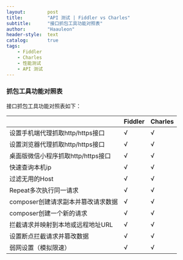 ```yaml
---
layout:        post
title:         "API 测试 | Fiddler vs Charles"
subtitle:      "接口抓包工具功能对照表"
author:        "Haauleon"
header-style:  text
catalog:       true
tags:
    - Fiddler
    - Charles
    - 性能测试
    - API 测试
---
```


### 抓包工具功能对照表  
接口抓包工具功能对照表如下：    

| |Fiddler|Charles|
|---|---|---|
| 设置手机端代理抓取http/https接口   |   √    |    √   |
| 设置浏览器代理抓取http/https接口   |   √    |    √   |
| 桌面版微信小程序抓取http/https接口 |   √    |    √   |
| 快速查询本机ip                   |   √    |    √   |
| 过滤无用的Host                   |   √    |    √   |
| Repeat多次执行同一请求            |   √    |    √   |
| composer创建请求副本并篡改请求数据  |   √    |    √   |
| composer创建一个新的请求          |   √    |    √   |
| 拦截请求并映射到本地或远程地址URL    |   √    |    √   |
| 设置断点拦截请求并篡改数据          |   √    |    √   |
| 弱网设置（模拟限速）               |   √    |    √   |